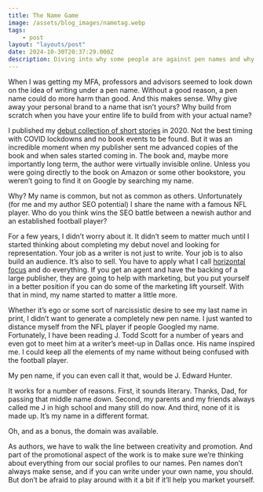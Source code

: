 ```yaml
---
title: The Name Game
image: /assets/blog_images/nametag.webp
tags: 
    - post
layout: "layouts/post"
date: 2024-10-30T20:37:29.000Z
description: Diving into why some people are against pen names and why they sometimes make sense
---
```

When I was getting my MFA, professors and advisors seemed to look down on the idea of writing under a pen name. Without a good reason, a pen name could do more harm than good. And this makes sense. Why give away your personal brand to a name that isn’t yours? Why build from scratch when you have your entire life to build from with your actual name?

I published my [debut collection of short stories](https://www.amazon.com/Leaving-Arizona-Justin-Hunter/dp/1952050022) in 2020. Not the best timing with COVID lockdowns and no book events to be found. But it was an incredible moment when my publisher sent me advanced copies of the book and when sales started coming in. The book and, maybe more importantly long term, the author were virtually invisible online. Unless you were going directly to the book on Amazon or some other bookstore, you weren’t going to find it on Google by searching my name.

Why? My name is common, but not as common as others. Unfortunately (for me and my author SEO potential) I share the name with a famous NFL player. Who do you think wins the SEO battle between a newish author and an established football player?

For a few years, I didn’t worry about it. It didn’t seem to matter much until I started thinking about completing my debut novel and looking for representation. Your job as a writer is not just to write. Your job is to also build an audience. It’s also to sell. You have to apply what I call [horizontal focus](https://www.jedwardhunter.com/p/focus) and do everything. If you get an agent and have the backing of a large publisher, they are going to help with marketing, but you put yourself in a better position if you can do some of the marketing lift yourself. With that in mind, my name started to matter a little more.

Whether it’s ego or some sort of narcissistic desire to see my last name in print, I didn’t want to generate a completely new pen name. I just wanted to distance myself from the NFL player if people Googled my name. Fortunately, I have been reading J. Todd Scott for a number of years and even got to meet him at a writer’s meet-up in Dallas once. His name inspired me. I could keep all the elements of my name without being confused with the football player.

My pen name, if you can even call it that, would be J. Edward Hunter.

It works for a number of reasons. First, it sounds literary. Thanks, Dad, for passing that middle name down. Second, my parents and my friends always called me J in high school and many still do now. And third, none of it is made up. It’s my name in a different format.

Oh, and as a bonus, the domain was available.

As authors, we have to walk the line between creativity and promotion. And part of the promotional aspect of the work is to make sure we’re thinking about everything from our social profiles to our names. Pen names don’t always make sense, and if you can write under your own name, you should. But don’t be afraid to play around with it a bit if it’ll help you market yourself.